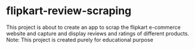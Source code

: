 # flipkart-review-scraping
This project is about to create an app to scrap the flipkart e-commerce website and capture and display reviews and ratings of different products. Note: This project is created purely for educational purpose 
